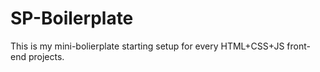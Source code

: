 # SP-Boilerplate
This is my mini-bolierplate starting setup for every HTML+CSS+JS front-end projects.
